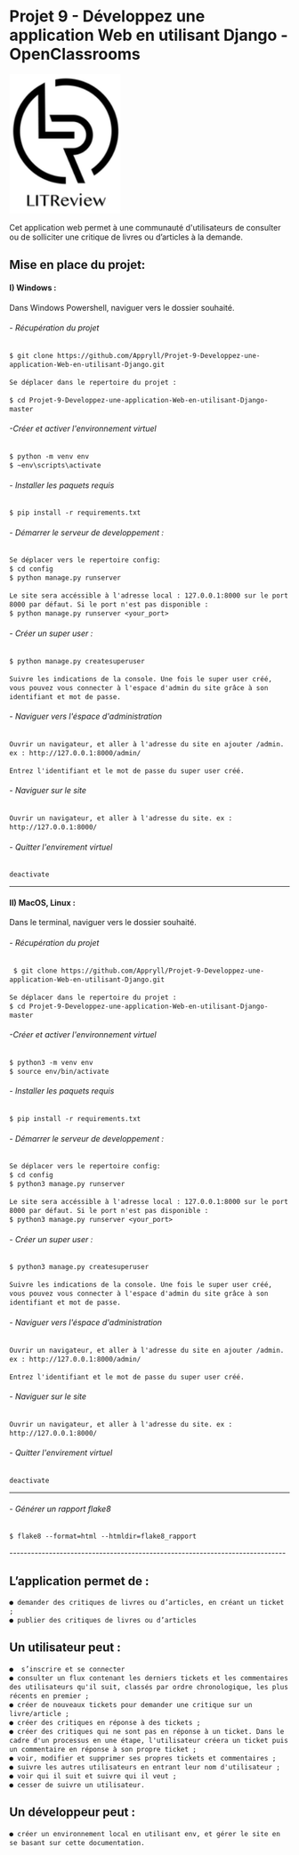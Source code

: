# Projet 9 - Développez une application Web en utilisant Django - OpenClassrooms

<img src="config\media\img\Logo LITReview.png" widht="250" height="250">

Cet application web permet à une communauté d'utilisateurs de consulter ou de solliciter une critique de livres ou d’articles à la demande.

## Mise en place du projet: 

#### I) Windows :
Dans Windows Powershell, naviguer vers le dossier souhaité.

###### - Récupération du projet

    $ git clone https://github.com/Appryll/Projet-9-Developpez-une-application-Web-en-utilisant-Django.git

    Se déplacer dans le repertoire du projet :

    $ cd Projet-9-Developpez-une-application-Web-en-utilisant-Django-master

###### -Créer et activer l'environnement virtuel 
    $ python -m venv env 
    $ ~env\scripts\activate
    
###### - Installer les paquets requis
    $ pip install -r requirements.txt

###### - Démarrer le serveur de developpement :
    Se déplacer vers le repertoire config: 
    $ cd config
    $ python manage.py runserver

    Le site sera accéssible à l'adresse local : 127.0.0.1:8000 sur le port 8000 par défaut. Si le port n'est pas disponible :
    $ python manage.py runserver <your_port>

###### - Créer un super user :
    $ python manage.py createsuperuser
    
    Suivre les indications de la console. Une fois le super user créé, vous pouvez vous connecter à l'espace d'admin du site grâce à son identifiant et mot de passe.

###### - Naviguer vers l'éspace d'administration
    Ouvrir un navigateur, et aller à l'adresse du site en ajouter /admin. ex : http://127.0.0.1:8000/admin/

    Entrez l'identifiant et le mot de passe du super user créé.

###### - Naviguer sur le site
    Ouvrir un navigateur, et aller à l'adresse du site. ex : http://127.0.0.1:8000/

###### - Quitter l'envirement virtuel
    deactivate

-----
#### II) MacOS, Linux :
Dans le terminal, naviguer vers le dossier souhaité.

###### - Récupération du projet
     $ git clone https://github.com/Appryll/Projet-9-Developpez-une-application-Web-en-utilisant-Django.git

    Se déplacer dans le repertoire du projet :
    $ cd Projet-9-Developpez-une-application-Web-en-utilisant-Django-master

###### -Créer et activer l'environnement virtuel
    $ python3 -m venv env 
    $ source env/bin/activate
    
###### - Installer les paquets requis
    $ pip install -r requirements.txt

###### - Démarrer le serveur de developpement :
    Se déplacer vers le repertoire config: 
    $ cd config
    $ python3 manage.py runserver

    Le site sera accéssible à l'adresse local : 127.0.0.1:8000 sur le port 8000 par défaut. Si le port n'est pas disponible :
    $ python3 manage.py runserver <your_port>

###### - Créer un super user :
    $ python3 manage.py createsuperuser
    
    Suivre les indications de la console. Une fois le super user créé, vous pouvez vous connecter à l'espace d'admin du site grâce à son identifiant et mot de passe.

###### - Naviguer vers l'éspace d'administration
    Ouvrir un navigateur, et aller à l'adresse du site en ajouter /admin. ex : http://127.0.0.1:8000/admin/

    Entrez l'identifiant et le mot de passe du super user créé.

###### - Naviguer sur le site
    Ouvrir un navigateur, et aller à l'adresse du site. ex : http://127.0.0.1:8000/

###### - Quitter l'envirement virtuel
    deactivate

---------------------------------------------------------------------------------------------------------------------------------------------------------

###### - Générer un rapport flake8

    $ flake8 --format=html --htmldir=flake8_rapport

 
-*-*-*-*-*-*-*-*-*-*-*-*-*-*-*-*-*-*-*-*-*-*-*-*-*-*-*-*-*-*-*-*-*-*-*-*-*-*-*-*-*-*-*-*-*-*-*-*-*-*-*-*-*-*-*-*-*-*-*-*-*-*-*-*-*-*-*-*-*-*-*-*-*-*-*-*-

## L’application permet de :
    ● demander des critiques de livres ou d’articles, en créant un ticket ;
    ● publier des critiques de livres ou d’articles

## Un utilisateur peut :
    ●  s’inscrire et se connecter
    ● consulter un flux contenant les derniers tickets et les commentaires des utilisateurs qu'il suit, classés par ordre chronologique, les plus récents en premier ;
    ● créer de nouveaux tickets pour demander une critique sur un livre/article ;
    ● créer des critiques en réponse à des tickets ;
    ● créer des critiques qui ne sont pas en réponse à un ticket. Dans le cadre d'un processus en une étape, l'utilisateur créera un ticket puis un commentaire en réponse à son propre ticket ;
    ● voir, modifier et supprimer ses propres tickets et commentaires ;
    ● suivre les autres utilisateurs en entrant leur nom d'utilisateur ;
    ● voir qui il suit et suivre qui il veut ;
    ● cesser de suivre un utilisateur.

## Un développeur peut :
    ● créer un environnement local en utilisant env, et gérer le site en se basant sur cette documentation.